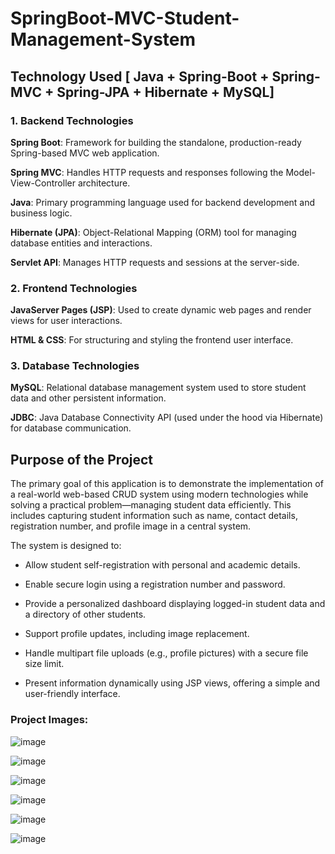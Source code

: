 # SpringBoot-MVC-Student-Management-System

## Technology Used [ Java + Spring-Boot + Spring-MVC + Spring-JPA + Hibernate + MySQL]
### 1. Backend Technologies
      
**Spring Boot**: Framework for building the standalone, production-ready Spring-based MVC web application.
      
**Spring MVC**: Handles HTTP requests and responses following the Model-View-Controller architecture.

**Java**: Primary programming language used for backend development and business logic.

**Hibernate (JPA)**: Object-Relational Mapping (ORM) tool for managing database entities and interactions.

**Servlet API**: Manages HTTP requests and sessions at the server-side.

### 2. Frontend Technologies
**JavaServer Pages (JSP)**: Used to create dynamic web pages and render views for user interactions.

**HTML & CSS**: For structuring and styling the frontend user interface.

### 3. Database Technologies
**MySQL**: Relational database management system used to store student data and other persistent information.

**JDBC**: Java Database Connectivity API (used under the hood via Hibernate) for database communication.


## Purpose of the Project
The primary goal of this application is to demonstrate the implementation of a real-world web-based CRUD system using modern technologies while solving a practical problem—managing student data efficiently. This includes capturing student information such as name, contact details, registration number, and profile image in a central system.

The system is designed to:

  - Allow student self-registration with personal and academic details.

  - Enable secure login using a registration number and password.

  - Provide a personalized dashboard displaying logged-in student data and a directory of other students.

  - Support profile updates, including image replacement.

  - Handle multipart file uploads (e.g., profile pictures) with a secure file size limit.

  - Present information dynamically using JSP views, offering a simple and user-friendly interface.

### Project Images:

![image](https://github.com/user-attachments/assets/a00f3dca-494d-4920-afdc-564eb879a49f)

![image](https://github.com/user-attachments/assets/19231ad2-f367-4ffa-8924-d0974b63c8d9)

![image](https://github.com/user-attachments/assets/165698fa-c0f0-4efa-a5ff-dfb09c3f860d)

![image](https://github.com/user-attachments/assets/f9f75ce1-05bc-4832-8771-ab444d50fc65)

![image](https://github.com/user-attachments/assets/82783b78-0b0e-4931-bffa-925506f2fdaf)

![image](https://github.com/user-attachments/assets/f3c47a8e-7578-44a6-8300-1b081b03876d)







